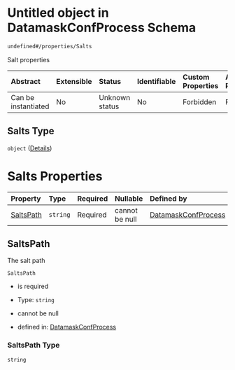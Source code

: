 # Untitled object in DatamaskConfProcess Schema

```txt
undefined#/properties/Salts
```

Salt properties

| Abstract            | Extensible | Status         | Identifiable | Custom Properties | Additional Properties | Access Restrictions | Defined In                                                                |
| :------------------ | :--------- | :------------- | :----------- | :---------------- | :-------------------- | :------------------ | :------------------------------------------------------------------------ |
| Can be instantiated | No         | Unknown status | No           | Forbidden         | Forbidden             | none                | [datamask.schema.json\*](out/datamask.schema.json "open original schema") |

## Salts Type

`object` ([Details](datamask-properties-salts.md))

# Salts Properties

| Property                | Type     | Required | Nullable       | Defined by                                                                                                                  |
| :---------------------- | :------- | :------- | :------------- | :-------------------------------------------------------------------------------------------------------------------------- |
| [SaltsPath](#saltspath) | `string` | Required | cannot be null | [DatamaskConfProcess](datamask-properties-salts-properties-saltspath.md "undefined#/properties/Salts/properties/SaltsPath") |

## SaltsPath

The salt path

`SaltsPath`

*   is required

*   Type: `string`

*   cannot be null

*   defined in: [DatamaskConfProcess](datamask-properties-salts-properties-saltspath.md "undefined#/properties/Salts/properties/SaltsPath")

### SaltsPath Type

`string`
